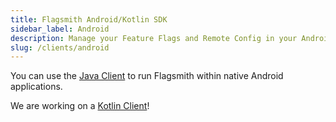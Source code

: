 ```yaml
---
title: Flagsmith Android/Kotlin SDK
sidebar_label: Android
description: Manage your Feature Flags and Remote Config in your Android applications.
slug: /clients/android
---
```


You can use the [Java Client](/v1.0/clients/java/) to run Flagsmith within native Android applications.

We are working on a [Kotlin Client](https://github.com/Flagsmith/flagsmith-kotlin-client)!
